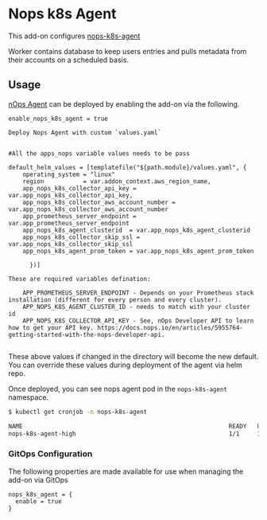 # Nops k8s Agent

This add-on configures [nops-k8s-agent](https://github.com/nops-io/nops-k8s-agent)

Worker contains database to keep users entries and pulls metadata from their accounts on a scheduled basis.


## Usage

[nOps Agent](https://github.com/nops-io/eksblueprint-nops-k8s-agent-addon.git) can be deployed by enabling the add-on via the following.

```hcl
enable_nops_k8s_agent = true

Deploy Nops Agent with custom `values.yaml`


#All the apps_nops variable values needs to be pass 

default_helm_values = [templatefile("${path.module}/values.yaml", {
    operating_system = "linux"
    region           = var.addon_context.aws_region_name,
    app_nops_k8s_collector_api_key = var.app_nops_k8s_collector_api_key,
    app_nops_k8s_collector_aws_account_number = var.app_nops_k8s_collector_aws_account_number
    app_prometheus_server_endpoint = var.app_prometheus_server_endpoint
    app_nops_k8s_agent_clusterid  = var.app_nops_k8s_agent_clusterid
    app_nops_k8s_collector_skip_ssl = var.app_nops_k8s_collector_skip_ssl
    app_nops_k8s_agent_prom_token = var.app_nops_k8s_agent_prom_token
    
      })]

These are required variables defination:

    APP_PROMETHEUS_SERVER_ENDPOINT - Depends on your Prometheus stack installation (different for every person and every cluster).
    APP_NOPS_K8S_AGENT_CLUSTER_ID - needs to match with your cluster id
    APP_NOPS_K8S_COLLECTOR_API_KEY - See, nOps Developer API to learn how to get your API key. https://docs.nops.io/en/articles/5955764-getting-started-with-the-nops-developer-api.


```
These above values if changed in the directory will become the new default. You can override these values during deployment of the agent via helm repo.

Once deployed, you can see nops agent pod in the `nops-k8s-agent` namespace.

```sh
$ kubectl get cronjob -n nops-k8s-agent

NAME                                                          READY   UP-TO-DATE   AVAILABLE   AGE
nops-k8s-agent-high                                           1/1     1            1           20m
```

### GitOps Configuration

The following properties are made available for use when managing the add-on via GitOps

```
nops_k8s_agent = {
  enable = true
}
```
